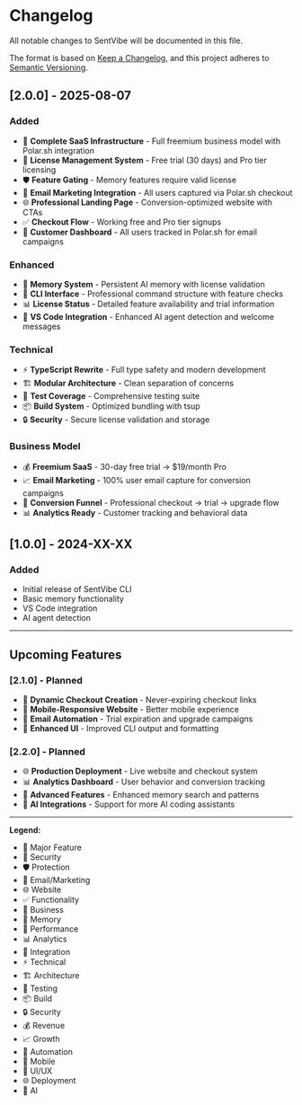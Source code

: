 # Changelog

All notable changes to SentVibe will be documented in this file.

The format is based on [Keep a Changelog](https://keepachangelog.com/en/1.0.0/),
and this project adheres to [Semantic Versioning](https://semver.org/spec/v2.0.0.html).

## [2.0.0] - 2025-08-07

### Added
- 🎉 **Complete SaaS Infrastructure** - Full freemium business model with Polar.sh integration
- 🔐 **License Management System** - Free trial (30 days) and Pro tier licensing
- 🛡️ **Feature Gating** - Memory features require valid license
- 📧 **Email Marketing Integration** - All users captured via Polar.sh checkout
- 🌐 **Professional Landing Page** - Conversion-optimized website with CTAs
- ✅ **Checkout Flow** - Working free and Pro tier signups
- 🎯 **Customer Dashboard** - All users tracked in Polar.sh for email campaigns

### Enhanced
- 🧠 **Memory System** - Persistent AI memory with license validation
- 🚀 **CLI Interface** - Professional command structure with feature checks
- 📊 **License Status** - Detailed feature availability and trial information
- 🔧 **VS Code Integration** - Enhanced AI agent detection and welcome messages

### Technical
- ⚡ **TypeScript Rewrite** - Full type safety and modern development
- 🏗️ **Modular Architecture** - Clean separation of concerns
- 🧪 **Test Coverage** - Comprehensive testing suite
- 📦 **Build System** - Optimized bundling with tsup
- 🔒 **Security** - Secure license validation and storage

### Business Model
- 💰 **Freemium SaaS** - 30-day free trial → $19/month Pro
- 📈 **Email Marketing** - 100% user email capture for conversion campaigns
- 🎯 **Conversion Funnel** - Professional checkout → trial → upgrade flow
- 📊 **Analytics Ready** - Customer tracking and behavioral data

## [1.0.0] - 2024-XX-XX

### Added
- Initial release of SentVibe CLI
- Basic memory functionality
- VS Code integration
- AI agent detection

---

## Upcoming Features

### [2.1.0] - Planned
- 🔄 **Dynamic Checkout Creation** - Never-expiring checkout links
- 📱 **Mobile-Responsive Website** - Better mobile experience
- 📧 **Email Automation** - Trial expiration and upgrade campaigns
- 🎨 **Enhanced UI** - Improved CLI output and formatting

### [2.2.0] - Planned
- 🌐 **Production Deployment** - Live website and checkout system
- 📊 **Analytics Dashboard** - User behavior and conversion tracking
- 🔧 **Advanced Features** - Enhanced memory search and patterns
- 🤖 **AI Integrations** - Support for more AI coding assistants

---

**Legend:**
- 🎉 Major Feature
- 🔐 Security
- 🛡️ Protection
- 📧 Email/Marketing
- 🌐 Website
- ✅ Functionality
- 🎯 Business
- 🧠 Memory
- 🚀 Performance
- 📊 Analytics
- 🔧 Integration
- ⚡ Technical
- 🏗️ Architecture
- 🧪 Testing
- 📦 Build
- 🔒 Security
- 💰 Revenue
- 📈 Growth
- 🔄 Automation
- 📱 Mobile
- 🎨 UI/UX
- 🌐 Deployment
- 🤖 AI

